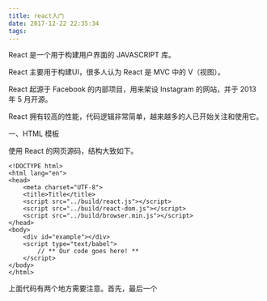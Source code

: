 ```yaml
---
title: react入门
date: 2017-12-22 22:35:34
tags:
---
```

React 是一个用于构建用户界面的 JAVASCRIPT 库。

React 主要用于构建UI，很多人认为 React 是 MVC 中的 V（视图）。

React 起源于 Facebook 的内部项目，用来架设 Instagram 的网站，并于 2013 年 5 月开源。

React 拥有较高的性能，代码逻辑非常简单，越来越多的人已开始关注和使用它。

<!-- more -->

一、HTML 模板

使用 React 的网页源码，结构大致如下。

    <!DOCTYPE html>
    <html lang="en">
    <head>
        <meta charset="UTF-8">
        <title>Title</title>
        <script src="../build/react.js"></script>
        <script src="../build/react-dom.js"></script>
        <script src="../build/browser.min.js"></script>
    </head>
    <body>
        <div id="example"></div>
        <script type="text/babel">
            // ** Our code goes here! **
        </script>
    </body>
    </html>

上面代码有两个地方需要注意。首先，最后一个 <script> 标签的 type 属性为 text/babel 。这是因为 React 独有的 JSX 语法，跟 JavaScript 不兼容。凡是使用 JSX 的地方，都要加上 type="text/babel"

其次，上面代码一共用了三个库： react.js 、react-dom.js 和 Browser.js ，它们必须首先加载。其中，react.js 是 React 的核心库，react-dom.js 是提供与 DOM 相关的功能，Browser.js 的作用是将 JSX 语法转为 JavaScript 语法，这一步很消耗时间，实际上线的时候，应该将它放到服务器完成。

$ babel src --out-dir build

上面命令可以将 src 子目录的 js 文件进行语法转换，转码后的文件全部放在 build 子目录。

二、ReactDOM.render()

    ReactDOM.render 是 React 的最基本方法，用于将模板转为 HTML 语言，并插入指定的 DOM 节点。
    
    ReactDOM.render(
    
      <h1>Hello, world!</h1>,
    
      document.getElementById('example')
    
    );

上面代码将一个 h1 标题，插入 example 节点

三、JSX 语法

上一节的代码， HTML 语言直接写在 JavaScript 语言之中，不加任何引号，这就是 JSX 的语法，它允许 HTML 与 JavaScript 的混写
    
    var names = ['Alice', 'Emily', 'Kate'];
    
    ReactDOM.render(
    
      <div>
    
      {
    
        names.map(function (name) {
    
          return <div>Hello, {name}!</div>
    
        })
    
      }
    
      </div>,
    
      document.getElementById('example')
    
    );

上面代码体现了 JSX 的基本语法规则：遇到 HTML 标签（以 < 开头），就用 HTML 规则解析；遇到代码块（以 { 开头），就用 JavaScript 规则解析。

JSX 允许直接在模板插入 JavaScript 变量。如果这个变量是一个数组，则会展开这个数组的所有成员。

    var arr = [
    
      <h1>Hello world!</h1>,
    
      <h2>React is awesome</h2>,
    
    ];
    
    ReactDOM.render(
    
      <div>{arr}</div>,
    
      document.getElementById('example')
    
    );

上面代码的arr变量是一个数组，结果 JSX 会把它的所有成员，添加到模板

四、组件

React 允许将代码封装成组件（component），然后像插入普通 HTML 标签一样，在网页中插入这个组件。React.createClass 方法就用于生成一个组件类。

    var HelloMessage = React.createClass({
    
      render: function() {
    
        return <h1>Hello {this.props.name}</h1>;
    
      }
    
    });
    
    ReactDOM.render(
    
      <HelloMessage name="John" />,
    
      document.getElementById('example')
    
    );

上面代码中，变量 HelloMessage 就是一个组件类。模板插入 <HelloMessage /> 时，会自动生成 HelloMessage 的一个实例（下文的"组件"都指组件类的实例）。所有组件类都必须有自己的 render 方法，用于输出组件。

注意，组件类的第一个字母必须大写，否则会报错，比如HelloMessage不能写成helloMessage。另外，组件类只能包含一个顶层标签，否则也会报错。

    var HelloMessage = React.createClass({
    
      render: function() {
    
        return <h1>
    
          Hello {this.props.name}
    
        </h1><p>
    
          some text
    
        </p>;
    
      }
    
    });

上面代码会报错，因为HelloMessage组件包含了两个顶层标签：h1和p。

组件的用法与原生的 HTML 标签完全一致，可以任意加入属性，比如 <HelloMessage name="John"> ，就是 HelloMessage 组件加入一个 name 属性，值为 John。组件的属性可以在组件类的 this.props 对象上获取，比如 name 属性就可以通过 this.props.name 读取。

添加组件属性，有一个地方需要注意，就是 class 属性需要写成 className ，for 属性需要写成 htmlFor ，这是因为 class 和 for 是 JavaScript 的保留字。

五、this.props.children

this.props 对象的属性与组件的属性一一对应，但是有一个例外，就是 this.props.children 属性。它表示组件的所有子节点。

    var NotesList = React.createClass({
    
      render: function() {
    
        return (
    
          <ol>
    
          {
    
            React.Children.map(this.props.children, function (child) {
    
              return <li>{child}</li>;
    
            })
    
          }
    
          </ol>
    
        );
    
      }
    
    });
    
     
    
    ReactDOM.render(
    
      <NotesList>
    
        <span>hello</span>
    
        <span>world</span>
    
      </NotesList>,
    
      document.body
    
    );

上面代码的 NoteList 组件有两个 span 子节点，它们都可以通过 this.props.children 读取

这里需要注意， this.props.children 的值有三种可能：如果当前组件没有子节点，它就是 undefined ;如果有一个子节点，数据类型是 object ；如果有多个子节点，数据类型就是 array 。所以，处理 this.props.children 的时候要小心。

React 提供一个工具方法 React.Children 来处理 this.props.children 。我们可以用 React.Children.map 来遍历子节点，而不用担心 this.props.children 的数据类型是 undefined 还是 object。更多的 React.Children 的方法，请参考官方文档。

六、PropTypes

组件的属性可以接受任意值，字符串、对象、函数等等都可以。有时，我们需要一种机制，验证别人使用组件时，提供的参数是否符合要求。

组件类的PropTypes属性，就是用来验证组件实例的属性是否符合要求。

    var MyTitle = React.createClass({
    
      propTypes: {
    
        title: React.PropTypes.string.isRequired,
    
      },
    
      render: function() {
    
         return <h1> {this.props.title} </h1>;
    
       }
    
    });

上面的Mytitle组件有一个title属性。PropTypes 告诉 React，这个 title 属性是必须的，而且它的值必须是字符串。现在，我们设置 title 属性的值是一个数值。

    var data = 123;
    
    ReactDOM.render(
    
      <MyTitle title={data} />,
    
      document.body
    
    );

这样一来，title属性就通不过验证了。控制台会显示一行错误信息。

Warning: Failed propType: Invalid prop `title` of type `number` supplied to `MyTitle`, expected `string`.

更多的PropTypes设置，可以查看官方文档。

此外，getDefaultProps 方法可以用来设置组件属性的默认值。

    var MyTitle = React.createClass({
    
      getDefaultProps : function () {
    
        return {
    
          title : 'Hello World'
    
        };
    
      },
    
      render: function() {
    
         return <h1> {this.props.title} </h1>;
    
       }
    
    });
    
    ReactDOM.render(
    
      <MyTitle />,
    
      document.body
    
    );

上面代码会输出"Hello World"。

七、获取真实的DOM节点

组件并不是真实的 DOM 节点，而是存在于内存之中的一种数据结构，叫做虚拟 DOM （virtual DOM）。只有当它插入文档以后，才会变成真实的 DOM 。根据 React 的设计，所有的 DOM 变动，都先在虚拟 DOM 上发生，然后再将实际发生变动的部分，反映在真实 DOM上，这种算法叫做 DOM diff ，它可以极大提高网页的性能表现。

但是，有时需要从组件获取真实 DOM 的节点，这时就要用到 ref 属性。

    var MyComponent = React.createClass({
    
      handleClick: function() {
    
        this.refs.myTextInput.focus();
    
      },
    
      render: function() {
    
        return (
    
          <div>
    
            <input type="text" ref="myTextInput" />
    
            <input type="button" value="Focus the text input" onClick={this.handleClick} />
    
          </div>
    
        );
    
      }
    
    });
    
    ReactDOM.render(
    
      <MyComponent />,
    
      document.getElementById('example')
    
    );

上面代码中，组件 MyComponent 的子节点有一个文本输入框，用于获取用户的输入。这时就必须获取真实的 DOM 节点，虚拟 DOM 是拿不到用户输入的。为了做到这一点，文本输入框必须有一个 ref 属性，然后 this.refs.[refName] 就会返回这个真实的 DOM 节点。

需要注意的是，由于 this.refs.[refName] 属性获取的是真实 DOM ，所以必须等到虚拟 DOM 插入文档以后，才能使用这个属性，否则会报错。上面代码中，通过为组件指定 Click 事件的回调函数，确保了只有等到真实 DOM 发生 Click 事件之后，才会读取 this.refs.[refName] 属性。

React 组件支持很多事件，除了 Click 事件以外，还有 KeyDown 、Copy、Scroll 等，完整的事件清单请查看官方文档。

八、this.state

组件免不了要与用户互动，React 的一大创新，就是将组件看成是一个状态机，一开始有一个初始状态，然后用户互动，导致状态变化，从而触发重新渲染 UI。

    var LikeButton = React.createClass({
    
      getInitialState: function() {
    
        return {liked: false};
    
      },
    
      handleClick: function(event) {
    
        this.setState({liked: !this.state.liked});
    
      },
    
      render: function() {
    
        var text = this.state.liked ? 'like' : 'haven\'t liked';
    
        return (
    
          <p onClick={this.handleClick}>
    
            You {text} this. Click to toggle.
    
          </p>
    
        );
    
      }
    
    });
    
    ReactDOM.render(
    
      <LikeButton />,
    
      document.getElementById('example')
    
    );

上面代码是一个 LikeButton 组件，它的 getInitialState 方法用于定义初始状态，也就是一个对象，这个对象可以通过 this.state 属性读取。当用户点击组件，导致状态变化，this.setState 方法就修改状态值，每次修改以后，自动调用 this.render 方法，再次渲染组件。

由于 this.props 和 this.state 都用于描述组件的特性，可能会产生混淆。一个简单的区分方法是，this.props 表示那些一旦定义，就不再改变的特性，而 this.state 是会随着用户互动而产生变化的特性。

九、表单

用户在表单填入的内容，属于用户跟组件的互动，所以不能用 this.props 读取。

    var Input = React.createClass({
    
      getInitialState: function() {
    
        return {value: 'Hello!'};
    
      },
    
      handleChange: function(event) {
    
        this.setState({value: event.target.value});
    
      },
    
      render: function () {
    
        var value = this.state.value;
    
        return (
    
          <div>
    
            <input type="text" value={value} onChange={this.handleChange} />
    
            <p>{value}</p>
    
          </div>
    
        );
    
      }
    
    });
    
     
    
    ReactDOM.render(<Input/>, document.body);

上面代码中，文本输入框的值，不能用 this.props.value 读取，而要定义一个 onChange 事件的回调函数，通过 event.target.value 读取用户输入的值。textarea 元素、select元素、radio元素都属于这种情况，更多介绍请参考官方文档。

十、组件的生命周期

组件的生命周期分成三个状态：

Mounting：已插入真实 DOM

Updating：正在被重新渲染

Unmounting：已移出真实 DOM

React 为每个状态都提供了两种处理函数，will 函数在进入状态之前调用，did 函数在进入状态之后调用，三种状态共计五种处理函数。

componentWillMount()

componentDidMount()

componentWillUpdate(object nextProps, object nextState)

componentDidUpdate(object prevProps, object prevState)

componentWillUnmount()

此外，React 还提供两种特殊状态的处理函数。

componentWillReceiveProps(object nextProps)：已加载组件收到新的参数时调用

shouldComponentUpdate(object nextProps, object nextState)：组件判断是否重新渲染时调用

这些方法的详细说明，可以参考官方文档。下面是一个例子。

    var Hello = React.createClass({
    
      getInitialState: function () {
    
        return {
    
          opacity: 1.0
    
        };
    
      },
    
     
    
      componentDidMount: function () {
    
        this.timer = setInterval(function () {
    
          var opacity = this.state.opacity;
    
          opacity -= .05;
    
          if (opacity < 0.1) {
    
            opacity = 1.0;
    
          }
    
          this.setState({
    
            opacity: opacity
    
          });
    
        }.bind(this), 100);
    
      },
    
     
    
      render: function () {
    
        return (
    
          <div style={{opacity: this.state.opacity}}>
    
            Hello {this.props.name}
    
          </div>
    
        );
    
      }
    
    });
    
     
    
    ReactDOM.render(
    
      <Hello name="world"/>,
    
      document.body
    
    );

上面代码在hello组件加载以后，通过 componentDidMount 方法设置一个定时器，每隔100毫秒，就重新设置组件的透明度，从而引发重新渲染。

另外，组件的style属性的设置方式也值得注意，不能写成

    style="opacity:{this.state.opacity};"

而要写成

    style={{opacity: this.state.opacity}}

这是因为 React 组件样式是一个对象，所以第一重大括号表示这是 JavaScript 语法，第二重大括号表示样式对象。

十一、Ajax

组件的数据来源，通常是通过 Ajax 请求从服务器获取，可以使用 componentDidMount 方法设置 Ajax 请求，等到请求成功，再用 this.setState 方法重新渲染 UI。

    var UserGist = React.createClass({
    
      getInitialState: function() {
    
        return {
    
          username: '',
    
          lastGistUrl: ''
    
        };
    
      },
    
      componentDidMount: function() {
    
        $.get(this.props.source, function(result) {
    
          var lastGist = result[0];
    
          if (this.isMounted()) {
    
            this.setState({
    
              username: lastGist.owner.login,
    
              lastGistUrl: lastGist.html_url
    
            });
    
          }
    
        }.bind(this));
    
      },
    
     
    
      render: function() {
    
        return (
    
          <div>
    
            {this.state.username}'s last gist is
    
            <a href={this.state.lastGistUrl}>here</a>.
    
          </div>
    
        );
    
      }
    
    });
    
     
    
    ReactDOM.render(
    
      <UserGist source="https://api.github.com/users/octocat/gists" />,
    
      document.body
    
    );

上面代码使用 jQuery 完成 Ajax 请求，这是为了便于说明。React 本身没有任何依赖，完全可以不用jQuery，而使用其他库。

我们甚至可以把一个Promise对象传入组件
    
    ReactDOM.render(
    
      <RepoList
    
    promise={$.getJSON('https://api.github.com/search/repositories?q=javascript&sort=stars')}
    
      />,
    
      document.body
    
    );

上面代码从Github的API抓取数据，然后将Promise对象作为属性，传给RepoList组件。

如果Promise对象正在抓取数据（pending状态），组件显示"正在加载"；如果Promise对象报错（rejected状态），组件显示报错信息；如果Promise对象抓取数据成功（fulfilled状态），组件显示获取的数据。

    var RepoList = React.createClass({
    
      getInitialState: function() {
    
        return { loading: true, error: null, data: null};
    
      },
    
      componentDidMount() {
    
        this.props.promise.then(
    
          value => this.setState({loading: false, data: value}),
    
          error => this.setState({loading: false, error: error}));
    
      },
    
      render: function() {
    
        if (this.state.loading) {
    
          return <span>Loading...</span>;
    
        }
    
        else if (this.state.error !== null) {
    
          return <span>Error: {this.state.error.message}</span>;
    
        }
    
        else {
    
          var repos = this.state.data.items;
    
          var repoList = repos.map(function (repo) {
    
            return (
    
              <li>
    
                <a href={repo.html_url}>{repo.name}</a> ({repo.stargazers_count} stars) <br/> {repo.description}
    
              </li>
    
            );
    
          });
    
          return (
    
            <main>
    
              <h1>Most Popular JavaScript Projects in Github</h1>
    
              <ol>{repoList}</ol>
    
            </main>
    
          );
    
        }
    
      }
    
    });
